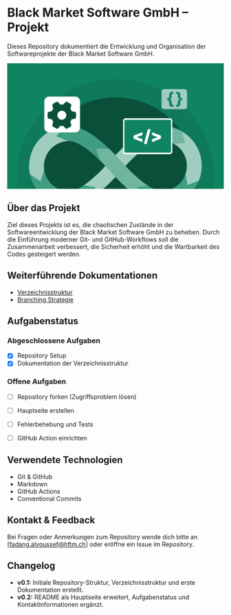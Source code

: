 # Black Market Software GmbH – Projekt

Dieses Repository dokumentiert die Entwicklung und Organisation der Softwareprojekte der Black Market Software GmbH.

![Projektlogo](assets/Logo.png)

## Über das Projekt

Ziel dieses Projekts ist es, die chaotischen Zustände in der Softwareentwicklung der Black Market Software GmbH zu beheben. 
Durch die Einführung moderner Git- und GitHub-Workflows soll die Zusammenarbeit verbessert, 
die Sicherheit erhöht und die Wartbarkeit des Codes gesteigert werden.

## Weiterführende Dokumentationen

- [Verzeichnisstruktur](docs/01_verzeichnisstruktur.md)
- [Branching Strategie](docs/02_branch_strategie.md)

## Aufgabenstatus

### Abgeschlossene Aufgaben

- [x] Repository Setup
- [x] Dokumentation der Verzeichnisstruktur

### Offene Aufgaben


- [ ] Repository forken (Zugriffsproblem lösen)
- [ ] Hauptseite erstellen  
- [ ] Fehlerbehebung und Tests 
- [ ] GitHub Action einrichten


## Verwendete Technologien

- Git & GitHub
- Markdown
- GitHub Actions
- Conventional Commits

## Kontakt & Feedback

Bei Fragen oder Anmerkungen zum Repository wende dich bitte an [fadang.alyoussef@hftm.ch] oder eröffne ein Issue im Repository.

## Changelog

- **v0.1:** Initiale Repository-Struktur, Verzeichnisstruktur und erste Dokumentation erstellt.
- **v0.2:** README als Hauptseite erweitert, Aufgabenstatus und Kontaktinformationen ergänzt.